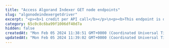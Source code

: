 ```yaml
---
title: "Access Algorand Indexer GET node endpoints"
slug: "algonodeindexergetdriver"
excerpt: "<p><b>1 credit per API call</b></p>\n<p><b>This endpoint is deprecated. Use the <a href=\"https://apidoc.tatum.io/tag/Node-RPC\" target=\"_blank\">HTTP-based JSON RPC driver</a> instead.</b></p><br/>\n<p>Use this endpoint URL as a http-based url to connect directly to the Algorand node provided by Tatum.\nYou can check all available APIs here - <a href=\"https://developer.algorand.org/docs/rest-apis/indexer/\" target=\"_blank\">https://developer.algorand.org/docs/rest-apis/indexer/</a>.\n<br/>\nExample call for Get Tx By ID is described in the response. <a href=\"https://developer.algorand.org/docs/rest-apis/indexer/#get-v2transactionstxid\" target=\"_blank\">https://developer.algorand.org/docs/rest-apis/indexer/#get-v2transactionstxid</a>.\n<br/>\nURL used for this call would be <pre>https://api.tatum.io/v3/algorand/node/indexer/YOUR_API_KEY/v2/transactions/HNIQ76UTJYPOLZP5FWODYABBJPYPGJNEM2QEJSMDMQRWEKHEYJHQ</pre></p>"
category: 65c0c8c6ba99f1006df40d7a
hidden: false
createdAt: "Mon Feb 05 2024 11:38:51 GMT+0000 (Coordinated Universal Time)"
updatedAt: "Mon Feb 05 2024 11:39:02 GMT+0000 (Coordinated Universal Time)"
---
```

